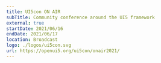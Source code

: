 ```yaml
---
title: UI5con ON AIR
subTitle: Community conference around the UI5 framework
external: true
startDate: 2021/06/16
endDate: 2021/06/17
location: Broadcast
logo: ./logos/ui5con.svg
url: https://openui5.org/ui5con/onair2021/
---
```

